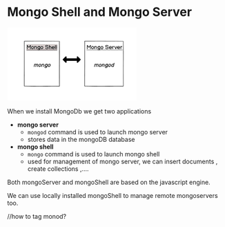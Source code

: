 # Mongo Shell and Mongo Server

![on Read and on write Schema!](../../resources/shellServer.png)

When we install MongoDb we get two applications

- **mongo server**
  - ```mongod``` command is used to launch mongo server
  - stores data in the mongoDB database
- **mongo shell**
  - ```mongo``` command is used to launch mongo shell
  - used for management of mongo server, we can insert documents , create collections ,....

Both mongoServer and mongoShell are based on the javascript engine.

We can use locally installed mongoShell to manage remote mongoservers too.

//how to tag monod?
